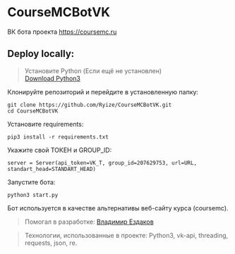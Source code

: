 # CourseMCBotVK

ВК бота проекта https://coursemc.ru

## Deploy locally:

> Установите Python (Если ещё не установлен)<br>
> [Download Python3](https://www.python.org/downloads/)

Клонируйте репозиторий и перейдите в установленную папку:
```
git clone https://github.com/Ryize/CourseMCBotVK.git
cd CourseMCBotVK
```

Установите requirements:
```
pip3 install -r requirements.txt
```

Укажите свой ТОКЕН и GROUP_ID:
```
server = Server(api_token=VK_T, group_id=207629753, url=URL, standart_head=STANDART_HEAD)
```

Запустите бота:
```
python3 start.py
```

Бот используется в качестве альтернативы веб-сайту курса (coursemc).

> Помогал в разработке: [Владимир Ездаков](https://github.com/Vivat67)

> Технологии, использованные в проекте: Python3, vk-api, threading, requests, json, re.
